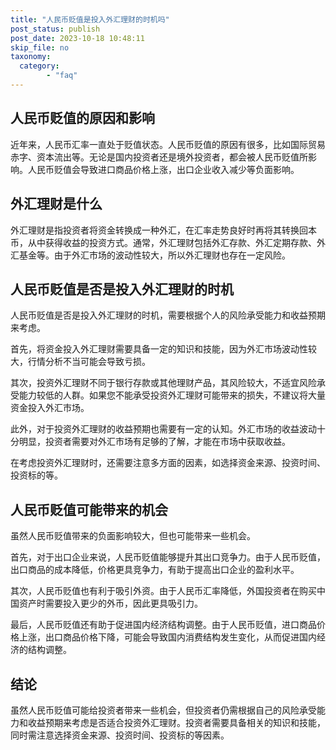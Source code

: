```yaml
---
title: "人民币贬值是投入外汇理财的时机吗"
post_status: publish
post_date: 2023-10-18 10:48:11
skip_file: no
taxonomy:
  category:
        - "faq"
---
```


## 人民币贬值的原因和影响

近年来，人民币汇率一直处于贬值状态。人民币贬值的原因有很多，比如国际贸易赤字、资本流出等。无论是国内投资者还是境外投资者，都会被人民币贬值所影响。人民币贬值会导致进口商品价格上涨，出口企业收入减少等负面影响。

## 外汇理财是什么

外汇理财是指投资者将资金转换成一种外汇，在汇率走势良好时再将其转换回本币，从中获得收益的投资方式。通常，外汇理财包括外汇存款、外汇定期存款、外汇基金等。由于外汇市场的波动性较大，所以外汇理财也存在一定风险。

## 人民币贬值是否是投入外汇理财的时机

人民币贬值是否是投入外汇理财的时机，需要根据个人的风险承受能力和收益预期来考虑。

首先，将资金投入外汇理财需要具备一定的知识和技能，因为外汇市场波动性较大，行情分析不当可能会导致亏损。

其次，投资外汇理财不同于银行存款或其他理财产品，其风险较大，不适宜风险承受能力较低的人群。如果您不能承受投资外汇理财可能带来的损失，不建议将大量资金投入外汇市场。

此外，对于投资外汇理财的收益预期也需要有一定的认知。外汇市场的收益波动十分明显，投资者需要对外汇市场有足够的了解，才能在市场中获取收益。

在考虑投资外汇理财时，还需要注意多方面的因素，如选择资金来源、投资时间、投资标的等。

## 人民币贬值可能带来的机会

虽然人民币贬值带来的负面影响较大，但也可能带来一些机会。

首先，对于出口企业来说，人民币贬值能够提升其出口竞争力。由于人民币贬值，出口商品的成本降低，价格更具竞争力，有助于提高出口企业的盈利水平。

其次，人民币贬值也有利于吸引外资。由于人民币汇率降低，外国投资者在购买中国资产时需要投入更少的外币，因此更具吸引力。

最后，人民币贬值还有助于促进国内经济结构调整。由于人民币贬值，进口商品价格上涨，出口商品价格下降，可能会导致国内消费结构发生变化，从而促进国内经济的结构调整。

## 结论

虽然人民币贬值可能给投资者带来一些机会，但投资者仍需根据自己的风险承受能力和收益预期来考虑是否适合投资外汇理财。投资者需要具备相关的知识和技能，同时需注意选择资金来源、投资时间、投资标的等因素。
